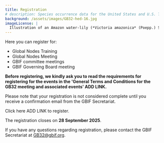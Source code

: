 ```yaml
---
title: Registration
# description: Species occurrence data for the United States and U.S. Territories.
background: /assets/images/GB32-hed-16.jpg
imageLicense: |
  Illustration of an Amazon water-lily (*Victoria amazonica* (Poepp.) Sowerby) from Victoria regia, or, The great water lily of America :with a brief account of its discovery and introduction into cultivation by John Fisk Allen. Boston, 1854. Via the [Biodiversity Heritage Library](https://flic.kr/p/eS1qte)
---
```


Here you can register for: 
- Global Nodes Training
- Global Nodes Meeting
- GBIF committee meetings
- GBIF Governing Board meeting

**Before registering, we kindly ask you to read the requirements for registering for the events in the 'General Terms and Conditions for the GB32 meeting and associated events' ADD LINK.**  

Please note that your registration is not considered complete until you receive a confirmation email from the GBIF Secretariat. 

Click here ADD LINK to register. 

The registration closes on **28 September 2025**.

If you have any questions regarding registration, please contact the GBIF Secretariat at [GB32@gbif.org](mailto:GB32@gbif.org).
 
